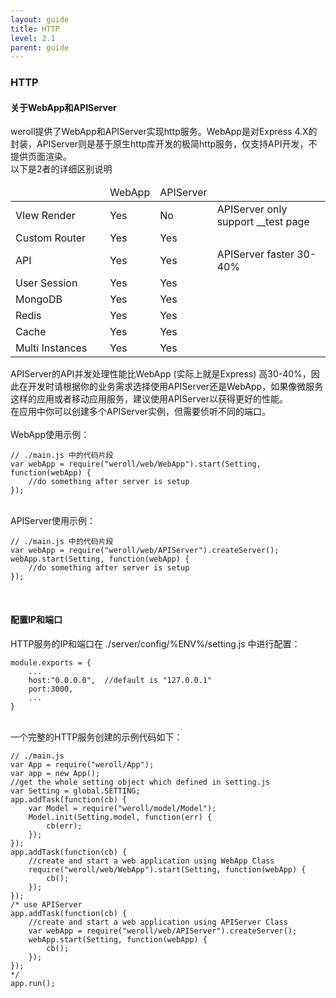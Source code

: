 ```yaml
---
layout: guide
title: HTTP
level: 2.1
parent: guide
---
```


<h3>HTTP</h3>
<h4>关于WebApp和APIServer</h4>
weroll提供了WebApp和APIServer实现http服务。WebApp是对Express 4.X的封装，APIServer则是基于原生http库开发的极简http服务，仅支持API开发，不提供页面渲染。
<br>
以下是2者的详细区别说明
<table>
    <thead>
        <tr>
            <td style="width:135px;"></td>
            <td>WebApp</td>
            <td>APIServer</td>
            <td></td>
        </tr>
    </thead>
    <tbody>
        <tr>
            <td>VIew Render</td>
            <td>Yes</td>
            <td>No</td>
            <td>APIServer only support __test page</td>
        </tr>
        <tr>
            <td>Custom Router</td>
            <td>Yes</td>
            <td>Yes</td>
            <td></td>
        </tr>
        <tr>
            <td>API</td>
            <td>Yes</td>
            <td>Yes</td>
            <td>APIServer faster 30-40%</td>
        </tr>
        <tr>
            <td>User Session</td>
            <td>Yes</td>
            <td>Yes</td>
            <td></td>
        </tr>
        <tr>
            <td>MongoDB</td>
            <td>Yes</td>
            <td>Yes</td>
            <td></td>
        </tr>
        <tr>
            <td>Redis</td>
            <td>Yes</td>
            <td>Yes</td>
            <td></td>
        </tr>
        <tr>
            <td>Cache</td>
            <td>Yes</td>
            <td>Yes</td>
            <td></td>
        </tr>
        <tr>
            <td>Multi Instances</td>
            <td>Yes</td>
            <td>Yes</td>
            <td></td>
        </tr>
    </tbody>
</table>


APIServer的API并发处理性能比WebApp (实际上就是Express) 高30-40%，因此在开发时请根据你的业务需求选择使用APIServer还是WebApp，如果像微服务这样的应用或者移动应用服务，建议使用APIServer以获得更好的性能。
<br>
在应用中你可以创建多个APIServer实例，但需要侦听不同的端口。
<br>
<br>
WebApp使用示例：<br>
<pre><code class="javascript">// ./main.js 中的代码片段
var webApp = require("weroll/web/WebApp").start(Setting, function(webApp) {
    //do something after server is setup
});</code></pre>
<br>
APIServer使用示例：<br>
<pre><code class="javascript">// ./main.js 中的代码片段
var webApp = require("weroll/web/APIServer").createServer();
webApp.start(Setting, function(webApp) {
    //do something after server is setup
});</code></pre>
<br>
<h4>配置IP和端口</h4>
HTTP服务的IP和端口在 ./server/config/%ENV%/setting.js 中进行配置：<br>
<pre><code class="javascript">module.exports = {
    ...
    host:"0.0.0.0",  //default is "127.0.0.1"
    port:3000,
    ...
}
</code></pre>
<br>
一个完整的HTTP服务创建的示例代码如下：<br>
<pre><code class="javascript">// ./main.js
var App = require("weroll/App");
var app = new App();
//get the whole setting object which defined in setting.js
var Setting = global.SETTING;
app.addTask(function(cb) {
    var Model = require("weroll/model/Model");
    Model.init(Setting.model, function(err) {
        cb(err);
    });
});
app.addTask(function(cb) {
    //create and start a web application using WebApp Class
    require("weroll/web/WebApp").start(Setting, function(webApp) {
        cb();
    });
});
/* use APIServer
app.addTask(function(cb) {
    //create and start a web application using APIServer Class
    var webApp = require("weroll/web/APIServer").createServer();
    webApp.start(Setting, function(webApp) {
        cb();
    });
});
*/
app.run();
</code></pre>
